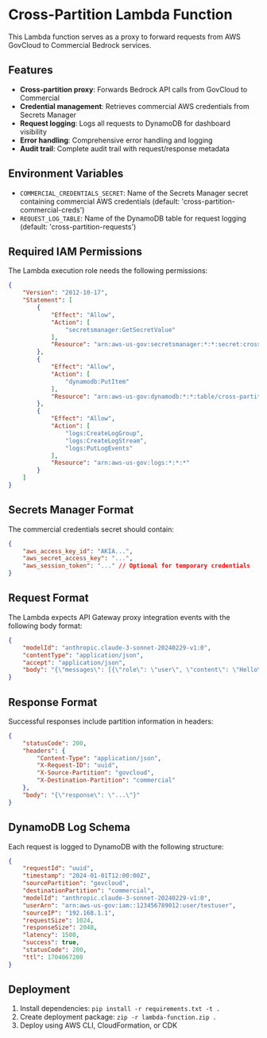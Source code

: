 # Cross-Partition Lambda Function

This Lambda function serves as a proxy to forward requests from AWS GovCloud to Commercial Bedrock services.

## Features

- **Cross-partition proxy**: Forwards Bedrock API calls from GovCloud to Commercial
- **Credential management**: Retrieves commercial AWS credentials from Secrets Manager
- **Request logging**: Logs all requests to DynamoDB for dashboard visibility
- **Error handling**: Comprehensive error handling and logging
- **Audit trail**: Complete audit trail with request/response metadata

## Environment Variables

- `COMMERCIAL_CREDENTIALS_SECRET`: Name of the Secrets Manager secret containing commercial AWS credentials (default: 'cross-partition-commercial-creds')
- `REQUEST_LOG_TABLE`: Name of the DynamoDB table for request logging (default: 'cross-partition-requests')

## Required IAM Permissions

The Lambda execution role needs the following permissions:

```json
{
    "Version": "2012-10-17",
    "Statement": [
        {
            "Effect": "Allow",
            "Action": [
                "secretsmanager:GetSecretValue"
            ],
            "Resource": "arn:aws-us-gov:secretsmanager:*:*:secret:cross-partition-commercial-creds*"
        },
        {
            "Effect": "Allow",
            "Action": [
                "dynamodb:PutItem"
            ],
            "Resource": "arn:aws-us-gov:dynamodb:*:*:table/cross-partition-requests"
        },
        {
            "Effect": "Allow",
            "Action": [
                "logs:CreateLogGroup",
                "logs:CreateLogStream",
                "logs:PutLogEvents"
            ],
            "Resource": "arn:aws-us-gov:logs:*:*:*"
        }
    ]
}
```

## Secrets Manager Format

The commercial credentials secret should contain:

```json
{
    "aws_access_key_id": "AKIA...",
    "aws_secret_access_key": "...",
    "aws_session_token": "..." // Optional for temporary credentials
}
```

## Request Format

The Lambda expects API Gateway proxy integration events with the following body format:

```json
{
    "modelId": "anthropic.claude-3-sonnet-20240229-v1:0",
    "contentType": "application/json",
    "accept": "application/json",
    "body": "{\"messages\": [{\"role\": \"user\", \"content\": \"Hello\"}]}"
}
```

## Response Format

Successful responses include partition information in headers:

```json
{
    "statusCode": 200,
    "headers": {
        "Content-Type": "application/json",
        "X-Request-ID": "uuid",
        "X-Source-Partition": "govcloud",
        "X-Destination-Partition": "commercial"
    },
    "body": "{\"response\": \"...\"}"
}
```

## DynamoDB Log Schema

Each request is logged to DynamoDB with the following structure:

```json
{
    "requestId": "uuid",
    "timestamp": "2024-01-01T12:00:00Z",
    "sourcePartition": "govcloud",
    "destinationPartition": "commercial",
    "modelId": "anthropic.claude-3-sonnet-20240229-v1:0",
    "userArn": "arn:aws-us-gov:iam::123456789012:user/testuser",
    "sourceIP": "192.168.1.1",
    "requestSize": 1024,
    "responseSize": 2048,
    "latency": 1500,
    "success": true,
    "statusCode": 200,
    "ttl": 1704067200
}
```

## Deployment

1. Install dependencies: `pip install -r requirements.txt -t .`
2. Create deployment package: `zip -r lambda-function.zip .`
3. Deploy using AWS CLI, CloudFormation, or CDK